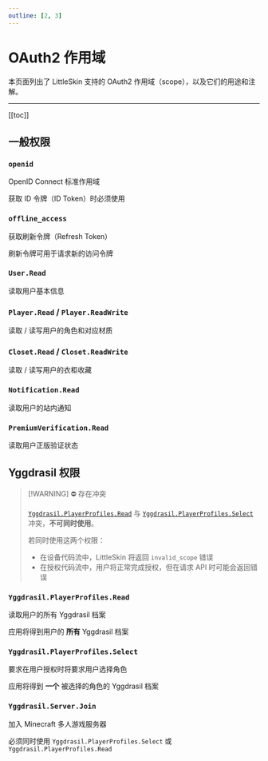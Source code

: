 ```yaml
---
outline: [2, 3]
---
```

# OAuth2 作用域 <Badge type="warn" text="测试页面" />

本页面列出了 LittleSkin 支持的 OAuth2 作用域（scope），以及它们的用途和注解。

---

[[toc]]

## 一般权限
### `openid`
OpenID Connect 标准作用域

获取 ID 令牌（ID Token）时必须使用

### `offline_access`
获取刷新令牌（Refresh Token）

刷新令牌可用于请求新的访问令牌

### `User.Read`
读取用户基本信息

### `Player.Read` / `Player.ReadWrite`
读取 / 读写用户的角色和对应材质

### `Closet.Read` / `Closet.ReadWrite`
读取 / 读写用户的衣柜收藏

### `Notification.Read`
读取用户的站内通知

### `PremiumVerification.Read`
读取用户正版验证状态

## Yggdrasil 权限

> [!WARNING] ⛔ 存在冲突
>
> [`Yggdrasil.PlayerProfiles.Read`](#yggdrasil-playerprofiles-read) 与 [`Yggdrasil.PlayerProfiles.Select`](#yggdrasil-playerprofiles-select) 冲突，**不可同时使用**。
>
> 若同时使用这两个权限：  
>
> - 在设备代码流中，LittleSkin 将返回 `invalid_scope` 错误  
> - 在授权代码流中，用户将正常完成授权，但在请求 API 时可能会返回错误

### `Yggdrasil.PlayerProfiles.Read`
读取用户的所有 Yggdrasil 档案

应用将得到用户的 **所有** Yggdrasil 档案

### `Yggdrasil.PlayerProfiles.Select`
要求在用户授权时将要求用户选择角色

应用将得到 **一个** 被选择的角色的 Yggdrasil 档案

### `Yggdrasil.Server.Join`
加入 Minecraft 多人游戏服务器

必须同时使用 `Yggdrasil.PlayerProfiles.Select` 或 `Yggdrasil.PlayerProfiles.Read`
